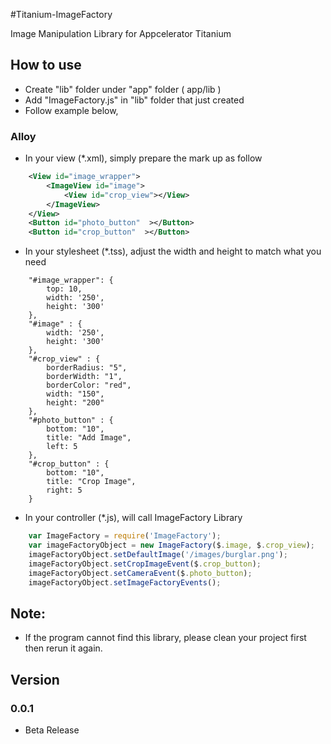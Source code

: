 #Titanium-ImageFactory

Image Manipulation Library for Appcelerator Titanium

## How to use

* Create "lib" folder under "app" folder ( app/lib )
* Add "ImageFactory.js" in "lib" folder that just created
* Follow example below,

### Alloy
* In your view (*.xml), simply prepare the mark up as follow
```xml
	<View id="image_wrapper">
		<ImageView id="image">
			<View id="crop_view"></View>
        </ImageView>
    </View>
    <Button id="photo_button"  ></Button>
	<Button id="crop_button"  ></Button>
```
* In your stylesheet (*.tss), adjust the width and height to match what you need
```tss
	"#image_wrapper": {
		top: 10,
		width: '250',
		height: '300'
	},
	"#image" : {
		width: '250',
		height: '300'
	},
	"#crop_view" : {
		borderRadius: "5",
		borderWidth: "1",
		borderColor: "red",
		width: "150",
		height: "200"
	},
	"#photo_button" : {
		bottom: "10",
		title: "Add Image",
		left: 5
	},
	"#crop_button" : {
		bottom: "10",
		title: "Crop Image",
		right: 5
	}
```
* In your controller (*.js), will call ImageFactory Library
```js
	var ImageFactory = require('ImageFactory');
	var imageFactoryObject = new ImageFactory($.image, $.crop_view);
	imageFactoryObject.setDefaultImage('/images/burglar.png');
	imageFactoryObject.setCropImageEvent($.crop_button);
	imageFactoryObject.setCameraEvent($.photo_button);
	imageFactoryObject.setImageFactoryEvents();
```

## Note:

* If the program cannot find this library, please clean your project first then rerun it again.

## Version

### 0.0.1
* Beta Release